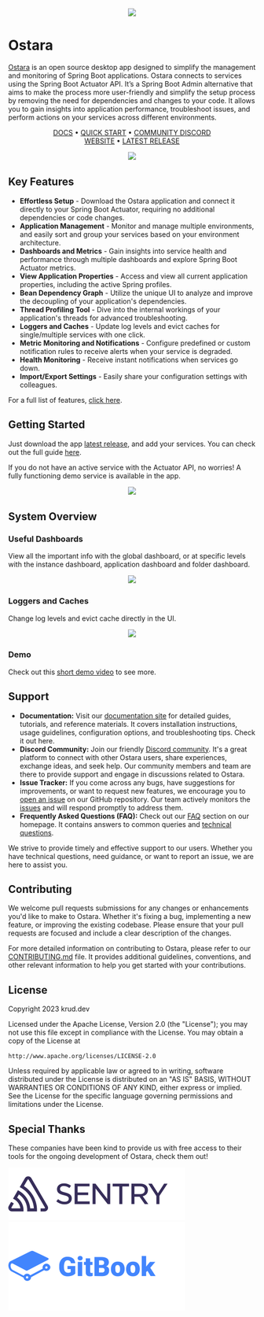 <br/>

<p align="center">
    <a href="https://ostara.dev/">
      <img src="https://github.com/krud-dev/ostara/blob/master/app/assets/logo.png?raw=true" width='300'>
    </a>
</p>

# Ostara

[Ostara](https://ostara.dev/) is an open source desktop app designed to simplify the management and monitoring of Spring Boot applications. Ostara connects to services using the Spring Boot Actuator API. It’s a Spring Boot Admin alternative that aims to make the process more user-friendly and simplify the setup process by removing the need for dependencies and changes to your code. It allows you to gain insights into application performance, troubleshoot issues, and perform actions on your services across different environments.

<p align="center">
    <a href="https://docs.ostara.dev/">DOCS</a> • 
    <a href="https://docs.ostara.dev/getting-started/quick-start">QUICK START</a> • 
    <a href="https://discord.gg/VJ82fuSYxd">COMMUNITY DISCORD</a>
    <br/>
    <a href="https://ostara.dev">WEBSITE</a>  •
    <a href="https://github.com/krud-dev/ostara/releases/latest">LATEST RELEASE</a>
</p>

<p align="center">
    <img src="./.github/assets/gifs/overview.gif">
</p>

## Key Features
* **Effortless Setup** - Download the Ostara application and connect it directly to your Spring Boot Actuator, requiring no additional dependencies or code changes.
* **Application Management** - Monitor and manage multiple environments, and easily sort and group your services based on your environment architecture.
* **Dashboards and Metrics** - Gain insights into service health and performance through multiple dashboards and explore Spring Boot Actuator metrics.
* **View Application Properties** - Access and view all current application properties, including the active Spring profiles.
* **Bean Dependency Graph** - Utilize the unique UI to analyze and improve the decoupling of your application's dependencies.
* **Thread Profiling Tool** - Dive into the internal workings of your application's threads for advanced troubleshooting.
* **Loggers and Caches** - Update log levels and evict caches for single/multiple services with one click.
* **Metric Monitoring and Notifications** - Configure predefined or custom notification rules to receive alerts when your service is degraded.
* **Health Monitoring** - Receive instant notifications when services go down.
* **Import/Export Settings** - Easily share your configuration settings with colleagues.

For a full list of features, [click here](https://docs.ostara.dev/features/abilities).

## Getting Started

Just download the app [latest release](https://github.com/krud-dev/ostara/releases/latest), and add your services. You can check out the full guide [here](https://docs.ostara.dev/getting-started/quick-start).

If you do not have an active service with the Actuator API, no worries! A fully functioning demo service is available in the app.

<p align="center">
    <img src="./.github/assets/gifs/create-instance.gif">
</p>

## System Overview

### Useful Dashboards
View all the important info with the global dashboard, or at specific levels with the instance dashboard, application dashboard and folder dashboard.

<p align="center">
    <img src="./.github/assets/gifs/dashboards.gif">
</p>

### Loggers and Caches
Change log levels and evict cache directly in the UI.

<p align="center">
    <img src="./.github/assets/gifs/loggers-and-caches.gif">
</p>

### Demo
Check out this [short demo video](https://www.youtube.com/embed/5KoHNPjBnUk) to see more.

## Support

* **Documentation:** Visit our [documentation site](https://docs.ostara.dev/) for detailed guides, tutorials, and reference materials. It covers installation instructions, usage guidelines, configuration options, and troubleshooting tips. Check it out here.
* **Discord Community:** Join our friendly [Discord community](https://discord.gg/VJ82fuSYxd). It's a great platform to connect with other Ostara users, share experiences, exchange ideas, and seek help. Our community members and team are there to provide support and engage in discussions related to Ostara.
* **Issue Tracker:** If you come across any bugs, have suggestions for improvements, or want to request new features, we encourage you to [open an issue](https://github.com/krud-dev/ostara/issues/new/choose) on our GitHub repository. Our team actively monitors the [issues](https://github.com/krud-dev/ostara/issues) and will respond promptly to address them.
* **Frequently Asked Questions (FAQ):** Check out our [FAQ](https://ostara.dev#faq) section on our homepage. It contains answers to common queries and [technical questions](https://ostara.dev#technical-questions).

We strive to provide timely and effective support to our users. Whether you have technical questions, need guidance, or want to report an issue, we are here to assist you.

## Contributing

We welcome pull requests submissions for any changes or enhancements you'd like to make to Ostara. Whether it's fixing a bug, implementing a new feature, or improving the existing codebase. Please ensure that your pull requests are focused and include a clear description of the changes.

For more detailed information on contributing to Ostara, please refer to our [CONTRIBUTING.md](CONTRIBUTING.md) file. It provides additional guidelines, conventions, and other relevant information to help you get started with your contributions.

## License

Copyright 2023 krud.dev

Licensed under the Apache License, Version 2.0 (the "License");
you may not use this file except in compliance with the License.
You may obtain a copy of the License at

    http://www.apache.org/licenses/LICENSE-2.0

Unless required by applicable law or agreed to in writing, software
distributed under the License is distributed on an "AS IS" BASIS,
WITHOUT WARRANTIES OR CONDITIONS OF ANY KIND, either express or implied.
See the License for the specific language governing permissions and
limitations under the License.

## Special Thanks
These companies have been kind to provide us with free access to their tools for the ongoing development of Ostara, check them out!

[![Sentry](./.github/assets/sentry.svg)](https://sentry.io)<br/>
[![Gitbook](./.github/assets/gitbook.svg)](https://www.gitbook.com/)

